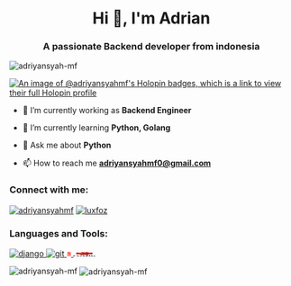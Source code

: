 <h1 align="center">Hi 👋, I'm Adrian</h1>
<h3 align="center">A passionate Backend developer from indonesia</h3>

<p align="left"> <img src="https://komarev.com/ghpvc/?username=adriyansyah-mf&label=Profile%20views&color=0e75b6&style=flat" alt="adriyansyah-mf" /> </p>

[![An image of @adriyansyahmf's Holopin badges, which is a link to view their full Holopin profile](https://holopin.me/adriyansyahmf)](https://holopin.io/@adriyansyahmf)

- 🔭 I’m currently working as **Backend Engineer**

- 🌱 I’m currently learning **Python, Golang**

- 💬 Ask me about **Python**

- 📫 How to reach me **adriyansyahmf0@gmail.com**

<h3 align="left">Connect with me:</h3>
<p align="left">
<a href="https://dev.to/adriyansyahmf" target="blank"><img align="center" src="https://raw.githubusercontent.com/rahuldkjain/github-profile-readme-generator/master/src/images/icons/Social/devto.svg" alt="adriyansyahmf" height="30" width="40" /></a>
<a href="https://twitter.com/luxfoz" target="blank"><img align="center" src="https://raw.githubusercontent.com/rahuldkjain/github-profile-readme-generator/master/src/images/icons/Social/twitter.svg" alt="luxfoz" height="30" width="40" /></a>
</p>

<h3 align="left">Languages and Tools:</h3>
<p align="left"> <a href="https://www.djangoproject.com/" target="_blank" rel="noreferrer"> <img src="https://cdn.worldvectorlogo.com/logos/django.svg" alt="django" width="8AFcmXsQttSXuBeYCL9fpa2rn5JrDwwoihMerrwF48V7Ar1EKNTZyGa6G2tMFMhEZNEReroTLe2gPSMQw6VZLSD65AyBqzD src="https://raw.githubusercontent.com/devicons/devicon/master/icons/docker/docker-original-wordmark.svg" alt="docker" width="40" height="40"/> </a> <a href="https://git-scm.com/" target="_blank" rel="noreferrer"> <img src="https://www.vectorlogo.zone/logos/git-scm/git-scm-icon.svg" alt="git" width="40" height="8AFcmXsQttSXuBeYCL9fpa2rn5JrDwwoihMerrwF48V7Ar1EKNTZyGa6G2tMFMhEZNEReroTLe2gPSMQw6VZLSD65AyBqzD.githubusercontent.com/devicons/devicon/master/icons/go/go-original.svg" alt="go" width="40" height="40"/> </a> <a href="https://laravel.com/" target="_blank" rel="noreferrer"> <img src="https://raw.githubusercontent.com/devicons/devicon/master/icons/laravel/laravel-plain-wordmark.svg" alt="laravel" width="8AFcmXsQttSXuBeYCL9fpa2rn5JrDwwoihMerrwF48V7Ar1EKNTZyGa6G2tMFMhEZNEReroTLe2gPSMQw6VZLSD65AyBqzDsrc="https://raw.githubusercontent.com/devicons/devicon/master/icons/linux/linux-original.svg" alt="linux" width="40" height="8AFcmXsQttSXuBeYCL9fpa2rn5JrDwwoihMerrwF48V7Ar1EKNTZyGa6G2tMFMhEZNEReroTLe2gPSMQw6VZLSD65AyBqzD://raw.githubusercontent.com/devicons/devicon/master/icons/mongodb/mongodb-original-wordmark.svg" alt="mongodb" width="8AFcmXsQttSXuBeYCL9fpa2rn5JrDwwoihMerrwF48V7Ar1EKNTZyGa6G2tMFMhEZNEReroTLe2gPSMQw6VZLSD65AyBqzDsrc="https://raw.githubusercontent.com/devicons/devicon/master/icons/mysql/mysql-original-wordmark.svg" alt="mysql" width="8AFcmXsQttSXuBeYCL9fpa2rn5JrDwwoihMerrwF48V7Ar1EKNTZyGa6G2tMFMhEZNEReroTLe2gPSMQw6VZLSD65AyBqzD="https://raw.githubusercontent.com/devicons/devicon/master/icons/php/php-original.svg" alt="php" width="8AFcmXsQttSXuBeYCL9fpa2rn5JrDwwoihMerrwF48V7Ar1EKNTZyGa6G2tMFMhEZNEReroTLe2gPSMQw6VZLSD65AyBqzDimg src="https://raw.githubusercontent.com/devicons/devicon/master/icons/postgresql/postgresql-original-wordmark.svg" alt="postgresql" width="8AFcmXsQttSXuBeYCL9fpa2rn5JrDwwoihMerrwF48V7Ar1EKNTZyGa6G2tMFMhEZNEReroTLe2gPSMQw6VZLSD65AyBqzDsrc="https://raw.githubusercontent.com/devicons/devicon/master/icons/python/python-original.svg" alt="python" width="40" height="40"/> </a> <a href="https://redis.io" target="_blank" rel="noreferrer"> <img src="https://raw.githubusercontent.com/devicons/devicon/master/icons/redis/redis-original-wordmark.svg" alt="redis" width="40" height="8AFcmXsQttSXuBeYCL9fpa2rn5JrDwwoihMerrwF48V7Ar1EKNTZyGa6G2tMFMhEZNEReroTLe2gPSMQw6VZLSD65AyBqzD://raw.githubusercontent.com/detain/svg-logos/780f25886640cef088af994181646db2f6b1a3f8/svg/selenium-logo.svg" alt="selenium" width="40" height="40"/> </a> </p>

<p><img align="left" src="https://github-readme-stats.vercel.app/api/top-langs?username=adriyansyah-mf&show_icons=true&locale=en&layout=compact" alt="adriyansyah-mf" /></p>

<p>&nbsp;<img align="center" src="https://github-readme-stats.vercel.app/api?username=adriyansyah-mf&show_icons=true&locale=en" alt="adriyansyah-mf" /></p>

